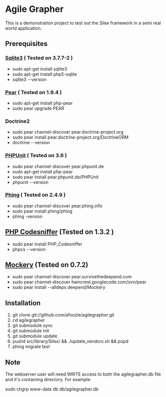 Agile Grapher
=============

This is a demonstration project to test out the Silex framework in a semi real
world application.

Prerequisites
-------------

### [Sqlite3](http://www.sqlite.org/) ( Tested on 3.7.7-2 )

 * sudo apt-get install sqlite3
 * sudo apt-get install php5-sqlite
 * sqlite3 --version

### [Pear](http://pear.php.net/) ( Tested on 1.9.4 )

 * sudo apt-get install php-pear
 * sudo pear upgrade PEAR

### Doctrine2

 * sudo pear channel-discover pear.doctrine-project.org
 * sudo pear install pear.doctrine-project.org/DoctrineORM
 * doctrine --version

### [PHPUnit](http://www.phpunit.de) ( Tested on 3.6 )

 * sudo pear channel-discover pear.phpunit.de
 * sudo apt-get install php-pear
 * sudo pear install pear.phpunit.de/PHPUnit
 * phpunit --version

### [Phing](http://http://www.phing.info) ( Tested on 2.4.9 )

 * sudo pear channel-discover pear.phing.info
 * sudo pear install phing/phing
 * phing -version
 
## [PHP Codesniffer](http://pear.php.net/package/PHP_CodeSniffer/) (Tested on 1.3.2 )

 * sudo pear install PHP_Codesniffer
 * phpcs --version

## [Mockery](https://github.com/padraic/mockery) (Tested on 0.7.2)

 * sudo pear channel-discover pear.survivethedeepend.com
 * sudo pear channel-discover hamcrest.googlecode.com/svn/pear
 * sudo pear install --alldeps deepend/Mockery

Installation
------------
 1. git clone git://github.com/afoozle/agilegrapher.git
 2. cd agilegrapher
 3. git submodule sync
 4. git submodule init
 5. git submodule update
 6. pushd src/library/Silex/ && ./update_vendors.sh && popd
 7. phing migrate test


Note
----
The webserver user will need WRITE access to both the agilegrapher.db file and it's containing directory.
For example:

sudo chgrp www-data db db/agilegrapher.db


